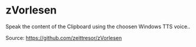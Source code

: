 # zVorlesen
Speak the content of the Clipboard using the choosen Windows TTS voice..

Source: https://github.com/zeittresor/zVorlesen
